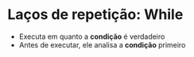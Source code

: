 #  Laços de repetição: While
- Executa em quanto a **condição** é verdadeiro
- Antes de executar, ele analisa a **condição** primeiro